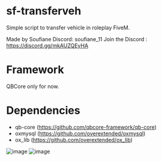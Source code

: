 # sf-transferveh
Simple script to transfer vehicle in roleplay FiveM.

Made by Soufiane
Discord: soufiane_11
Join the Discord : https://discord.gg/mkAUZQEyHA

# Framework
QBCore only for now.

# Dependencies
- qb-core (https://github.com/qbcore-framework/qb-core)
- oxmysql (https://github.com/overextended/oxmysql)
- ox_lib (https://github.com/overextended/ox_lib)

![image](https://github.com/Soufiane2214/sf-transferveh/assets/167934969/b45fbb96-91eb-41d3-98af-e27d7138937d)
![image](https://github.com/Soufiane2214/sf-transferveh/assets/167934969/4606e589-4bf3-4361-8827-5fb4e5de4c08)


